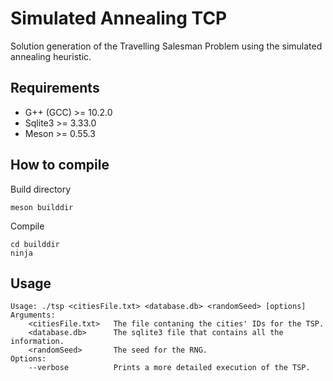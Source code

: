 # Simulated Annealing TCP
Solution generation of the Travelling Salesman Problem using the simulated annealing heuristic.


## Requirements 
* G++ (GCC) >= 10.2.0
* Sqlite3 >= 3.33.0
* Meson >= 0.55.3

## How to compile

Build directory
```
meson builddir
```

Compile
```
cd builddir
ninja
```

## Usage
```
Usage: ./tsp <citiesFile.txt> <database.db> <randomSeed> [options] 
Arguments: 
    <citiesFile.txt>   The file contaning the cities' IDs for the TSP.
    <database.db>      The sqlite3 file that contains all the information.
    <randomSeed>       The seed for the RNG.
Options: 
    --verbose          Prints a more detailed execution of the TSP.
```
